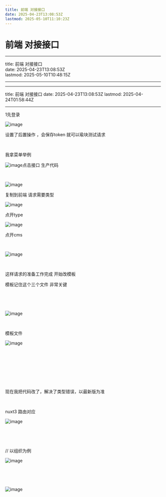 ```yaml
---
title: 前端 对接接口
date: 2025-04-23T13:08:53Z
lastmod: 2025-05-10T11:10:23Z
---
```


# 前端 对接接口

---

title: 前端 对接接口  
date: 2025-04-23T13:08:53Z  
lastmod: 2025-05-10T10:48:15Z

---

---

title: 前端 对接接口
date: 2025-04-23T13:08:53Z
lastmod: 2025-04-24T01:58:44Z

---

1先登录

![image](assets/image-20250423131051-n3z45xb.png)

设置了后置操作  ，会保存token  就可以瑜块测试请求

‍

我拿菜单举例

![image](assets/image-20250423131406-e6bcuxw.png)点击接口 生产代码

‍

![image](assets/image-20250423131538-pv5vlod.png)

复制到前端  请求需要类型

![image](assets/image-20250423131713-ainceha.png)

点开type

![image](assets/image-20250423132100-3uwcihi.png)

点开cms

‍

![image](assets/image-20250423132321-dh88i0v.png)

‍

这样请求的准备工作完成 开始改模板

模板记住这个三个文件 非常关键

‍

‍

![image](assets/image-20250423132918-lq467h6.png)

‍

模板文件

![image](assets/image-20250423133218-p66fcnp.png)

‍

‍

‍

‍

现在我把代码改了，解决了类型错误，以最新版为准

‍

nuxt3 路由对应

![image](assets/image-20250424015221-0ihg6d1.png)

‍

‍

// 以组织为例

![image](assets/image-20250424015524-1upa4x3.png)

‍

‍

![image](assets/image-20250424015823-lha8z32.png)

‍
